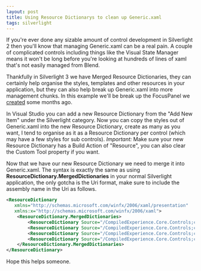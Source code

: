 ```yaml
---
layout: post
title: Using Resource Dictionarys to clean up Generic.xaml
tags: silverlight
---
```


If you&#39;re ever done any sizable amount of control development in
Silverlight 2 then you&#39;ll know that managing Generic.xaml can be a real
pain. A couple of complicated controls including things like the Visual
State Manager means it won&#39;t be long before you&#39;re looking at hundreds
of lines of xaml that&#39;s not easily managed from Blend.

Thankfully
in Silverlight 3 we have Merged Resource Dictionaries, they can
certainly help organise the styles, templates and other resources in
your application, but they can also help break up Generic.xaml into
more management chunks. In this example we&#39;ll be break up the
FocusPanel we [created](/blog/posts/styling-the-focus-panel-visual-state-manager.aspx) some months ago.

In
Visual Studio you can add a new Resource Dictionary from the &quot;Add New
Item&quot; under the Silverlight category. Now you can copy the styles out
of Generic.xaml into the new Resource Dictionary, create as many as you
want, I tend to organise as it as a Resource Dictionary per control
(which may have a few styles for sub controls). *Important:* Make
sure your new Resource Dictionary has a Build Action of &quot;Resource&quot;, you
can also clear the Custom Tool property if you want.

Now that we have our new Resource Dictionary we need to merge it into Generic.xaml. The syntax is exactly the same as using **ResourceDictionary.MergedDictionaries**
in your normal Silverlight application, the only gotcha is the Uri
format, make sure to include the assembly name in the Uri as follows.

``` xml
<ResourceDictionary
   xmlns="http://schemas.microsoft.com/winfx/2006/xaml/presentation"
   xmlns:x="http://schemas.microsoft.com/winfx/2006/xaml">
    <ResourceDictionary.MergedDictionaries>
        <ResourceDictionary Source="/CompiledExperience.Core.Controls;component/Themes/FocusPanel.xaml" />
        <ResourceDictionary Source="/CompiledExperience.Core.Controls;component/Themes/ContentPanel.xaml" />
        <ResourceDictionary Source="/CompiledExperience.Core.Controls;component/Themes/Upload.xaml" />
        <ResourceDictionary Source="/CompiledExperience.Core.Controls;component/Themes/ServiceActivity.xaml" />
    </ResourceDictionary.MergedDictionaries>
</ResourceDictionary>
```
Hope this helps someone.

